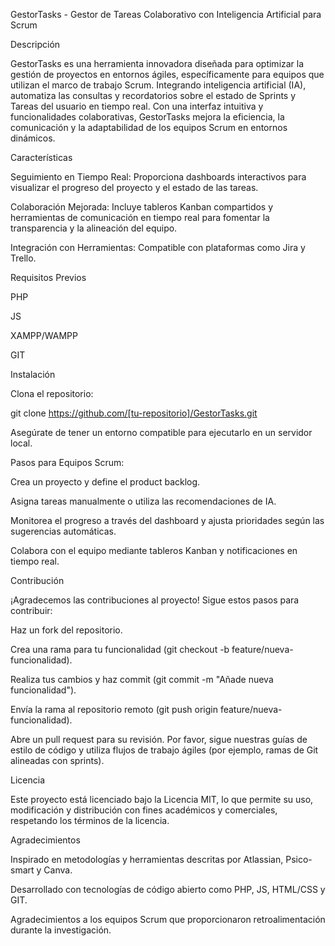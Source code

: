 GestorTasks - Gestor de Tareas Colaborativo con Inteligencia Artificial para Scrum

Descripción

GestorTasks es una herramienta innovadora diseñada para optimizar la gestión de proyectos en entornos ágiles, específicamente para equipos que utilizan el marco de trabajo Scrum. Integrando inteligencia artificial (IA), automatiza las consultas y recordatorios sobre el estado de Sprints y Tareas del usuario en tiempo real. Con una interfaz intuitiva y funcionalidades colaborativas, GestorTasks mejora la eficiencia, la comunicación y la adaptabilidad de los equipos Scrum en entornos dinámicos.

Características







Seguimiento en Tiempo Real: Proporciona dashboards interactivos para visualizar el progreso del proyecto y el estado de las tareas.





Colaboración Mejorada: Incluye tableros Kanban compartidos y herramientas de comunicación en tiempo real para fomentar la transparencia y la alineación del equipo.



Integración con Herramientas: Compatible con plataformas como Jira y Trello.




Requisitos Previos



PHP

JS


XAMPP/WAMPP


GIT









Instalación





Clona el repositorio:

git clone https://github.com/[tu-repositorio]/GestorTasks.git






Asegúrate de tener un entorno compatible para ejecutarlo en un servidor local.






Pasos para Equipos Scrum:





Crea un proyecto y define el product backlog.



Asigna tareas manualmente o utiliza las recomendaciones de IA.



Monitorea el progreso a través del dashboard y ajusta prioridades según las sugerencias automáticas.



Colabora con el equipo mediante tableros Kanban y notificaciones en tiempo real.

Contribución

¡Agradecemos las contribuciones al proyecto! Sigue estos pasos para contribuir:





Haz un fork del repositorio.



Crea una rama para tu funcionalidad (git checkout -b feature/nueva-funcionalidad).



Realiza tus cambios y haz commit (git commit -m "Añade nueva funcionalidad").



Envía la rama al repositorio remoto (git push origin feature/nueva-funcionalidad).



Abre un pull request para su revisión. Por favor, sigue nuestras guías de estilo de código y utiliza flujos de trabajo ágiles (por ejemplo, ramas de Git alineadas con sprints).

Licencia

Este proyecto está licenciado bajo la Licencia MIT, lo que permite su uso, modificación y distribución con fines académicos y comerciales, respetando los términos de la licencia.

Agradecimientos



Inspirado en metodologías y herramientas descritas por Atlassian, Psico-smart y Canva.



Desarrollado con tecnologías de código abierto como PHP, JS, HTML/CSS y GIT.



Agradecimientos a los equipos Scrum que proporcionaron retroalimentación durante la investigación.
